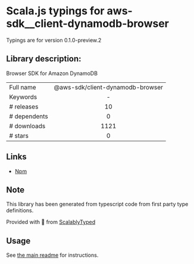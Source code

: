 
# Scala.js typings for aws-sdk__client-dynamodb-browser

Typings are for version 0.1.0-preview.2

## Library description:
Browser SDK for Amazon DynamoDB

|                    |                 |
| ------------------ | :-------------: |
| Full name          | @aws-sdk/client-dynamodb-browser |
| Keywords           | - |
| # releases         | 10 |
| # dependents       | 0 |
| # downloads        | 1121 |
| # stars            | 0 |

## Links
- [Npm](https://www.npmjs.com/package/%40aws-sdk%2Fclient-dynamodb-browser)
    


## Note
This library has been generated from typescript code from first party type definitions.

Provided with :purple_heart: from [ScalablyTyped](https://github.com/oyvindberg/ScalablyTyped)

## Usage
See [the main readme](../../readme.md) for instructions.



